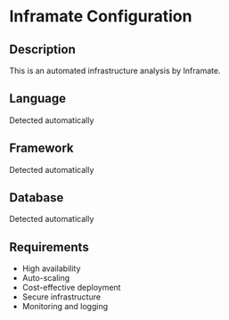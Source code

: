 # Inframate Configuration

## Description
This is an automated infrastructure analysis by Inframate.

## Language
Detected automatically

## Framework
Detected automatically

## Database
Detected automatically

## Requirements
- High availability
- Auto-scaling
- Cost-effective deployment
- Secure infrastructure
- Monitoring and logging
